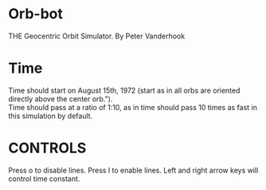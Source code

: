 # Orb-bot
THE Geocentric Orbit Simulator.
By Peter Vanderhook

# Time
Time should start on August 15th, 1972 (start as in all orbs are oriented directly above the center orb.").   
Time should pass at a ratio of 1:10, as in time should pass 10 times as fast in this simulation by default.

# CONTROLS
Press o to disable lines. 
Press l to enable lines. 
Left and right arrow keys will control time constant.
